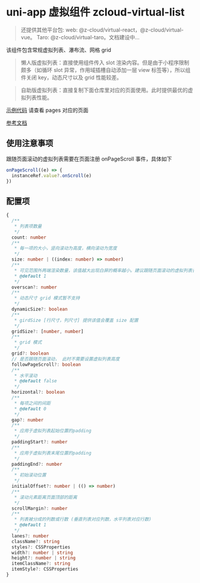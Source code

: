 # uni-app 虚拟组件 zcloud-virtual-list

> 还提供其他平台包: web: @z-cloud/virtual-react，@z-cloud/virtual-vue。 Taro: @z-cloud/virtual-taro。文档建设中...

该组件包含常规虚拟列表、瀑布流、网格 grid

> 懒人版虚拟列表：直接使用组件传入 slot 渲染内容。但是由于小程序限制颇多（如循环 slot 异常，作用域插槽自动添加一层 view 标签等），所以组件关闭 key，动态尺寸以及 grid 性能较差。

> 自助版虚拟列表：直接复制下面仓库里对应的页面使用。此时提供最优的虚拟列表性能。

[示例代码](https://github.com/zyt-cloud/virtual-list-uni-demo) 请查看 pages 对应的页面

[参考文档](https://zyt-cloud.github.io/virtual/index.html)

## 使用注意事项

跟随页面滚动的虚拟列表需要在页面注册 onPageScroll 事件，具体如下

```ts
onPageScroll((e) => {
  instanceRef.value?.onScroll(e)
})
```

## 配置项

```ts
{
  /**
   * 列表项数量
   */
  count: number
  /**
   * 每一项的大小，竖向滚动为高度，横向滚动为宽度
   */
  size: number | ((index: number) => number)
  /**
   * 可见范围外两端渲染数量，该值越大出现白屏的概率越小。建议跟随页面滚动的虚拟列表该值可稍微配置大一些。
   * @default 1
   */
  overscan?: number
  /**
   * 动态尺寸 grid 模式暂不支持
   */
  dynamicSize?: boolean
  /**
   * girdSize [行尺寸，列尺寸] 提供该值会覆盖 size 配置
   */
  gridSize?: [number, number]
  /**
   * grid 模式
   */
  grid?: boolean
  // 是否跟随页面滚动， 此时不需要设置虚拟列表高度
  followPageScroll?: boolean
  /**
   * 水平滚动
   * @default false
   */
  horizontal?: boolean
  /**
   * 每项之间的间距
   * @default 0
   */
  gap?: number
  /**
   * 应用于虚拟列表起始位置的padding
   */
  paddingStart?: number
  /**
   * 应用于虚拟列表末尾位置的padding
   */
  paddingEnd?: number
  /**
   * 初始滚动位置
   */
  initialOffset?: number | (() => number)
  /**
   * 滚动元素距离页面顶部的距离
   */
  scrollMargin?: number
  /**
   * 列表被分成的列数或行数 (垂直列表对应列数，水平列表对应行数)
   * @default 1
   */
  lanes?: number
  className?: string
  styles?: CSSProperties
  width?: number | string
  height?: number | string
  itemClassName?: string
  itemStyle?: CSSProperties
}
```
